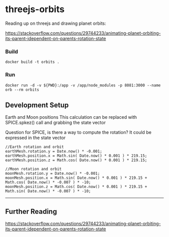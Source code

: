 # threejs-orbits

Reading up on threejs and drawing planet orbits:

https://stackoverflow.com/questions/29744233/animating-planet-orbiting-its-parent-idependent-on-parents-rotation-state

### Build
```
docker build -t orbits .
```

### Run
```
docker run -d -v ${PWD}:/app -v /app/node_modules -p 8081:3000 --name orb --rm orbits
```

## Development Setup
Earth and Moon positions
This calculation can be replaced with SPICE.spkez() call and grabbing the state vector

Question for SPICE, is there a way to compute the rotation?  It could be expressed in the state vector

```
//Earth rotation and orbit
earthMesh.rotation.y = Date.now() * -0.001;
earthMesh.position.x = Math.sin( Date.now() * 0.001 ) * 219.15;
earthMesh.position.z = Math.cos( Date.now() * 0.001 ) * 219.15;

//Moon rotation and orbit
moonMesh.rotation.y = Date.now() * -0.001;
moonMesh.position.x = Math.sin( Date.now() * 0.001 ) * 219.15 + Math.cos( Date.now() * -0.007 ) * -10;
moonMesh.position.z = Math.cos( Date.now() * 0.001 ) * 219.15 + Math.sin( Date.now() * -0.007 ) * -10;
```


---
## Further Reading
https://stackoverflow.com/questions/29744233/animating-planet-orbiting-its-parent-idependent-on-parents-rotation-state
